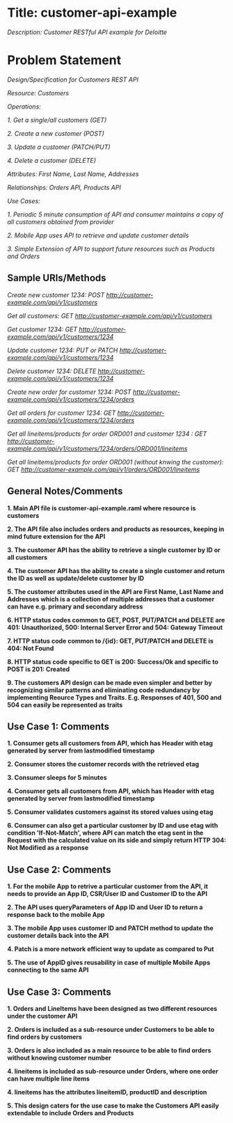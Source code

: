 # Title: customer-api-example
*Description: Customer RESTful API example for Deloitte*

# Problem Statement

*Design/Specification for Customers REST API*

*Resource: Customers*

*Operations:* 

*1. Get a single/all customers (GET)*

*2. Create a new customer (POST)*

*3. Update a customer (PATCH/PUT)* 

*4. Delete a customer (DELETE)*

*Attributes: First Name, Last Name, Addresses*

*Relationships: Orders API, Products API*

*Use Cases:*

*1. Periodic 5 minute consumption of API and consumer maintains a copy of all customers obtained from provider*

*2. Mobile App uses API to retrieve and update customer details*

*3. Simple Extension of API to support future resources such as Products and Orders*

## Sample URIs/Methods

*Create new customer 1234: POST http://customer-example.com/api/v1/customers*

*Get all customers: GET http://customer-example.com/api/v1/customers*

*Get customer 1234: GET http://customer-example.com/api/v1/customers/1234*

*Update customer 1234: PUT or PATCH http://customer-example.com/api/v1/customers/1234*

*Delete customer 1234: DELETE http://customer-example.com/api/v1/customers/1234*

*Create new order for customer 1234: POST http://customer-example.com/api/v1/customers/1234/orders*

*Get all orders for customer 1234: GET http://customer-example.com/api/v1/customers/1234/orders*

*Get all lineitems/products for order ORD001 and customer 1234 : GET http://customer-example.com/api/v1/customers/1234/orders/ORD001/lineitems*

*Get all lineitems/products for order ORD001 (without knwing the customer): GET http://customer-example.com/api/v1/orders/ORD001/lineitems*

## General Notes/Comments

**1. Main API file is customer-api-example.raml where resource is customers**

**2. The API file also includes orders and products as resources, keeping in mind future extension for the API**

**3. The customer API has the ability to retrieve a single customer by ID or all customers**

**4. The customer API has the ability to create a single customer and return the ID as well as update/delete customer by ID**

**5. The customer attributes used in the API are First Name, Last Name and Addresses which is a collection of multiple addresses that a customer can have e.g. primary and secondary address**

**6. HTTP status codes common to GET, POST, PUT/PATCH and DELETE are 401: Unauthorized, 500: Internal Server Error and 504: Gateway Timeout**

**7. HTTP status code common to /{id}: GET, PUT/PATCH and DELETE is 404: Not Found**

**8. HTTP status code specific to GET is 200: Success/Ok and specific to POST is 201: Created**

**9. The customers API design can be made even simpler and better by recognizing similar patterns and eliminating code redundancy by implementing Reource Types and Traits. E.g. Responses of 401, 500 and 504 can easily be represented as traits**

## Use Case 1: Comments

**1. Consumer gets all customers from API, which has Header with etag generated by server from lastmodified timestamp**

**2. Consumer stores the customer records with the retrieved etag**

**3. Consumer sleeps for 5 minutes**

**4. Consumer gets all customers from API, which has Header with etag generated by server from lastmodified timestamp**

**5. Consumer validates customers against its stored values using etag**

**6. Consumer can also get a particular customer by ID and use etag with condition 'If-Not-Match', where API can match the etag sent in the Request with the calculated value on its side and simply return HTTP 304: Not Modified as a response**

## Use Case 2: Comments

**1. For the mobile App to retrive a particular customer from the API, it needs to provide an App ID, CSR/User ID and Customer ID to the API**

**2. The API uses queryParameters of App ID and User ID to return a response back to the mobile App**

**3. The mobile App uses customer ID and PATCH method to update the customer details back into the API**

**4. Patch is a more network efficient way to update as compared to Put**

**5. The use of AppID gives reusability in case of multiple Mobile Apps connecting to the same API**

## Use Case 3: Comments

**1. Orders and LineItems have been designed as two different resources under the customer API**

**2. Orders is included as a sub-resource under Customers to be able to find orders by customers**

**3. Orders is also included as a main resource to be able to find orders without knowing customer number**

**4. lineitems is included as sub-resource under Orders, where one order can have multiple line items**

**4. lineitems has the attributes lineitemID, productID and description**

**5. This design caters for the use case to make the Customers API easily extendable to include Orders and Products**


